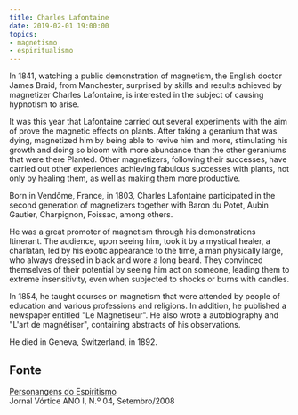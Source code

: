 ```yaml
---
title: Charles Lafontaine
date: 2019-02-01 19:00:00
topics: 
- magnetismo
- espiritualismo
---
```


In 1841, watching a public demonstration of magnetism, the English doctor
James Braid, from Manchester, surprised by skills and results
achieved by magnetizer Charles Lafontaine, is interested in the subject of
causing hypnotism to arise.

It was this year that Lafontaine carried out several experiments with the aim of
prove the magnetic effects on plants. After taking a geranium that was
dying, magnetized him by being able to revive him and more, stimulating his
growth and doing so
bloom with more abundance than the other geraniums that were there
Planted. Other magnetizers, following their successes, have carried out other
experiences achieving fabulous successes with plants, not only by healing them,
as well as
making them more productive.

Born in Vendôme, France, in 1803, Charles Lafontaine participated in the second
generation of magnetizers together with Baron du Potet, Aubin Gautier,
Charpignon, Foissac, among others.

He was a great promoter of magnetism through his demonstrations
Itinerant. The audience, upon seeing him, took it by a mystical healer, a
charlatan, led by his exotic appearance to the time, a man
physically large, who always dressed in black and wore a long beard.
They convinced themselves of their potential by seeing him
act on someone, leading them to extreme insensitivity, even
when subjected to shocks or burns with candles.

In 1854, he taught courses on magnetism that were attended by people of
education and various professions and religions.
In addition, he published a newspaper entitled "Le Magnetiseur". He also wrote a
autobiography and "L'art de magnétiser", containing abstracts of his observations.

He died in Geneva, Switzerland, in 1892.

## Fonte
[Personangens do Espiritismo](http://espiritaespiritismoberg.blogspot.com/2013/12/biografia-charles-lafontaine.html)  
Jornal Vórtice ANO I, N.º 04, Setembro/2008

